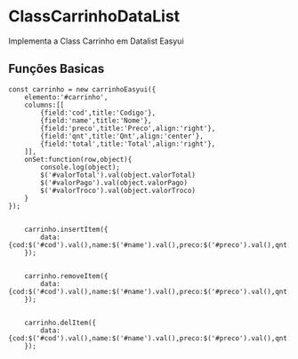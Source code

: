 # ClassCarrinhoDataList
 Implementa a Class Carrinho em Datalist Easyui

## Funções Basicas 

	const carrinho = new carrinhoEasyui({
		elemento:'#carrinho',
		columns:[[
	        {field:'cod',title:'Codigo'},
	        {field:'name',title:'Nome'},
	        {field:'preco',title:'Preco',align:'right'},
	        {field:'qnt',title:'Qnt',align:'center'},
	        {field:'total',title:'Total',align:'right'},
	    ]],
		onSet:function(row,object){
			console.log(object);
			$('#valorTotal').val(object.valorTotal)
			$('#valorPago').val(object.valorPago)
			$('#valorTroco').val(object.valorTroco)
		}
	});
	
	
		carrinho.insertItem({
			data:{cod:$('#cod').val(),name:$('#name').val(),preco:$('#preco').val(),qnt:$('#qnt').val()},
		});
	

		carrinho.removeItem({
			data:{cod:$('#cod').val(),name:$('#name').val(),preco:$('#preco').val(),qnt:$('#qnt').val()},
		});

	
		carrinho.delItem({
			data:{cod:$('#cod').val(),name:$('#name').val(),preco:$('#preco').val(),qnt:$('#qnt').val()},
		});
	
